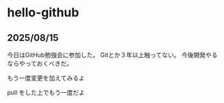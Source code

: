 # hello-github
## 2025/08/15
今日はGitHub勉強会に参加した。
Gitとか３年以上触ってない。
今後開発やるならやっておくべきだ。

もう一度変更を加えてみるよ

pull をした上でもう一度だよ